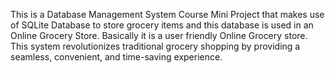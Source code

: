 This is a Database Management System Course Mini Project that makes use of SQLite Database to store grocery items and this database is used in an Online Grocery Store.
Basically it is a user friendly Online Grocery store.
This system revolutionizes traditional grocery shopping by providing a seamless, convenient, and time-saving experience.
